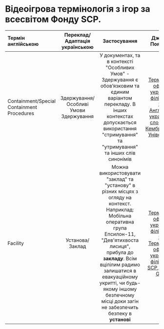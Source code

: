 # Відеоігрова термінологія з ігор за всесвітом Фонду SCP.
| Термін англійською | Переклад/Адаптація українською | Застосування | Джерело/Пояснення | Гра, де використовується |
|:--------------------------- |:-------------------:|:--------------------:|:----------------:| ---------------:|
| Containment/Special Containment Procedures | Здержування/Особливі Умови Здержування | У документах, та в контексті "Особливих Умов" - Здержування є обовʼязковим та єдиним варіантом перекладу. В інших контекстах допускається використання "стримування" та "утримування" та інших слів синонімів | [Термінологія офіційної української філії Фонду SCP](http://scp-ukrainian.wikidot.com/special-containment-procedures-ua), [Англійсько-український словник від Кембридзького Університету](https://dictionary.cambridge.org/uk/dictionary/english-ukrainian/contain)| Термін не походить конкретно з ігор, а походить із самого літературного проєкту "Фонд SCP", та зустрічається в усіх іграх за цим всесвітом |
| Facility | Установа/Заклад | Можна використовувати "заклад" та "установу" в різних місцях з огляду на контекст. Наприклад: Мобільна оперативна група Епсилон-11, "Дев'ятихвоста лисиця", прибула до **закладу**. Всім вцілілим радимо залишатися в евакуаційному укритті, чи будь-якому іншому безпечному місці доки загін не забезпечить безпеку в **установі** | [Термінологія офіційної української філії Фонду SCP](http://scp-ukrainian.wikidot.com/secure-facilities-locations), [Термінологія офіційної української філії Фонду SCP](http://scpsandbox-ua.wikidot.com/beta-canon), [Словник Glosbe](https://uk.glosbe.com/en/uk/facility)| Термін не походить конкретно з ігор, а походить із самого літературного проєкту "Фонд SCP", та зустрічається в усіх іграх за цим всесвітом |